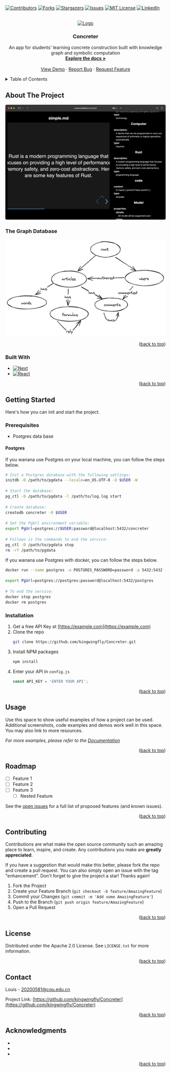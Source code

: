 [![Contributors][contributors-shield]][contributors-url]
[![Forks][forks-shield]][forks-url]
[![Stargazers][stars-shield]][stars-url]
[![Issues][issues-shield]][issues-url]
[![MIT License][license-shield]][license-url]
[![LinkedIn][linkedin-shield]][linkedin-url]



<!-- PROJECT LOGO -->
<br />
<div align="center">
  <a href="https://github.com/kingwingfly/Concreter">
    <img src="images/logo.png" alt="Logo" width="80" height="80">
  </a>

<h3 align="center">Concreter</h3>

  <p align="center">
    An app for students' learning concrete construction built with knowledge graph and symbolic computation
    <br />
    <a href="https://github.com/kingwingfly/Concreter"><strong>Explore the docs »</strong></a>
    <br />
    <br />
    <a href="https://github.com/kingwingfly/Concreter">View Demo</a>
    ·
    <a href="https://github.com/kingwingfly/Concreter/issues">Report Bug</a>
    ·
    <a href="https://github.com/kingwingfly/Concreter/issues">Request Feature</a>
  </p>
</div>



<!-- TABLE OF CONTENTS -->
<details>
  <summary>Table of Contents</summary>
  <ol>
    <li>
      <a href="#about-the-project">About The Project</a>
      <ul>
        <li><a href="#built-with">Built With</a></li>
      </ul>
    </li>
    <li>
      <a href="#getting-started">Getting Started</a>
      <ul>
        <li><a href="#prerequisites">Prerequisites</a></li>
        <li><a href="#installation">Installation</a></li>
      </ul>
    </li>
    <li><a href="#usage">Usage</a></li>
    <li><a href="#roadmap">Roadmap</a></li>
    <li><a href="#contributing">Contributing</a></li>
    <li><a href="#license">License</a></li>
    <li><a href="#contact">Contact</a></li>
    <li><a href="#acknowledgments">Acknowledgments</a></li>
  </ol>
</details>



<!-- ABOUT THE PROJECT -->
## About The Project

[![Product Name Screen Shot][product-screenshot]](https://github.com/kingwingfly/Concreter)

### The Graph Database
![graph aliases](images/graph_aliases.png)

<p align="right">(<a href="#readme-top">back to top</a>)</p>



### Built With

* [![Next][Next.js]][Next-url]
* [![React][React.js]][React-url]

<p align="right">(<a href="#readme-top">back to top</a>)</p>



<!-- GETTING STARTED -->
## Getting Started

Here's how you can init and start the project.

### Prerequisites
- Postgres data base

#### Postgres
If you wanana use Postgres on your local machine, you can follow the steps below.

```sh
# Init a Postgres database with the following settings:
initdb -D /path/to/pgdata --locale=en_US.UTF-8 -U $USER -W

# Start the database:
pg_ctl -D /path/to/pgdata -l /path/to/log.log start

# Create database:
createdb concreter -O $USER

# Set the PgUrl environment variable:
export PgUrl=postgres://$USER:password@localhost:5432/concreter

# Follows is the commands to end the service:
pg_ctl -D /path/to/pgdata stop
rm -rf /path/to/pgdata
```

If you wanana use Postgres with docker, you can follow the steps below.
```sh
docker run --name postgres -e POSTGRES_PASSWORD=password -p 5432:5432 -d postgres

export PgUrl=postgres://postgres:password@localhost:5432/postgres

# To end the service:
docker stop postgres
docker rm postgres
```

### Installation

1. Get a free API Key at [https://example.com](https://example.com)
2. Clone the repo
   ```sh
   git clone https://github.com/kingwingfly/Concreter.git
   ```
3. Install NPM packages
   ```sh
   npm install
   ```
4. Enter your API in `config.js`
   ```js
   const API_KEY = 'ENTER YOUR API';
   ```

<p align="right">(<a href="#readme-top">back to top</a>)</p>



<!-- USAGE EXAMPLES -->
## Usage

Use this space to show useful examples of how a project can be used. Additional screenshots, code examples and demos work well in this space. You may also link to more resources.

_For more examples, please refer to the [Documentation](https://example.com)_

<p align="right">(<a href="#readme-top">back to top</a>)</p>



<!-- ROADMAP -->
## Roadmap

- [ ] Feature 1
- [ ] Feature 2
- [ ] Feature 3
    - [ ] Nested Feature

See the [open issues](https://github.com/kingwingfly/Concreter/issues) for a full list of proposed features (and known issues).

<p align="right">(<a href="#readme-top">back to top</a>)</p>



<!-- CONTRIBUTING -->
## Contributing

Contributions are what make the open source community such an amazing place to learn, inspire, and create. Any contributions you make are **greatly appreciated**.

If you have a suggestion that would make this better, please fork the repo and create a pull request. You can also simply open an issue with the tag "enhancement".
Don't forget to give the project a star! Thanks again!

1. Fork the Project
2. Create your Feature Branch (`git checkout -b feature/AmazingFeature`)
3. Commit your Changes (`git commit -m 'Add some AmazingFeature'`)
4. Push to the Branch (`git push origin feature/AmazingFeature`)
5. Open a Pull Request

<p align="right">(<a href="#readme-top">back to top</a>)</p>



<!-- LICENSE -->
## License

Distributed under the Apache 2.0 License. See `LICENSE.txt` for more information.

<p align="right">(<a href="#readme-top">back to top</a>)</p>



<!-- CONTACT -->
## Contact

Louis - 20200581@cqu.edu.cn

Project Link: [https://github.com/kingwingfly/Concreter](https://github.com/kingwingfly/Concreter)

<p align="right">(<a href="#readme-top">back to top</a>)</p>



<!-- ACKNOWLEDGMENTS -->
## Acknowledgments

* []()
* []()
* []()

<p align="right">(<a href="#readme-top">back to top</a>)</p>



<!-- MARKDOWN LINKS & IMAGES -->
<!-- https://www.markdownguide.org/basic-syntax/#reference-style-links -->
[contributors-shield]: https://img.shields.io/github/contributors/kingwingfly/Concreter.svg?style=for-the-badge
[contributors-url]: https://github.com/kingwingfly/Concreter/graphs/contributors
[forks-shield]: https://img.shields.io/github/forks/kingwingfly/Concreter.svg?style=for-the-badge
[forks-url]: https://github.com/kingwingfly/Concreter/network/members
[stars-shield]: https://img.shields.io/github/stars/kingwingfly/Concreter.svg?style=for-the-badge
[stars-url]: https://github.com/kingwingfly/Concreter/stargazers
[issues-shield]: https://img.shields.io/github/issues/kingwingfly/Concreter.svg?style=for-the-badge
[issues-url]: https://github.com/kingwingfly/Concreter/issues
[license-shield]: https://img.shields.io/github/license/kingwingfly/Concreter.svg?style=for-the-badge
[license-url]: https://github.com/kingwingfly/Concreter/blob/master/LICENSE.txt
[linkedin-shield]: https://img.shields.io/badge/-LinkedIn-black.svg?style=for-the-badge&logo=linkedin&colorB=555
[linkedin-url]: https://linkedin.com/in/linkedin_username
[product-screenshot]: images/screenshot.png
[Next.js]: https://img.shields.io/badge/next.js-000000?style=for-the-badge&logo=nextdotjs&logoColor=white
[Next-url]: https://nextjs.org/
[React.js]: https://img.shields.io/badge/React-20232A?style=for-the-badge&logo=react&logoColor=61DAFB
[React-url]: https://reactjs.org/
